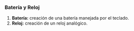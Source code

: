 ### Batería y Reloj
1. **Batería:** creación de una batería manejada por el teclado.
2. **Reloj:** creación de un reloj analógico.
